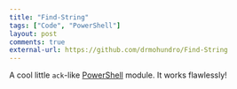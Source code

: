 ```yaml
---
title: "Find-String"
tags: ["Code", "PowerShell"]
layout: post
comments: true
external-url: https://github.com/drmohundro/Find-String
---
```


A cool little `ack`-like [PowerShell](http://technet.microsoft.com/en-us/library/cc731851(v=WS.10).aspx) module. It works flawlessly!
